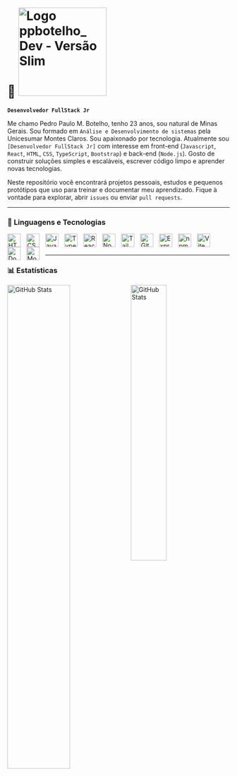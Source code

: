 # 👾 <img width="200" alt="Logo ppbotelho_ Dev - Versão Slim" src="https://github.com/user-attachments/assets/d5b3b63b-41e9-4ed8-a949-d4feec867255" />



**`Desenvolvedor FullStack Jr`**

Me chamo Pedro Paulo M. Botelho, tenho 23 anos, sou natural de Minas Gerais. Sou formado em `Análise e Desenvolvimento de sistemas` pela Unicesumar Montes Claros. Sou apaixonado por tecnologia. Atualmente sou `[Desenvolvedor FullStack Jr]` com interesse em front-end (`Javascript`, `React`, `HTML`, `CSS`, `TypeScript`, `Bootstrap`) e back-end (`Node.js`). Gosto de construir soluções simples e escaláveis, escrever código limpo e aprender novas tecnologias.

Neste repositório você encontrará projetos pessoais, estudos e pequenos protótipos que uso para treinar e documentar meu aprendizado. Fique à vontade para explorar, abrir `issues` ou enviar `pull requests`.

---

### 🤖 Linguagens e Tecnologias

<img 
    align="left" 
    alt="HTML" 
    title="HTML" 
     width="30px" 
    style="padding-right: 10px;" 
    src="https://cdn.jsdelivr.net/gh/devicons/devicon@latest/icons/html5/html5-original.svg" 
/>

<img 
    align="left" 
    alt="CSS" 
    title="CSS" 
     width="30px" 
    style="padding-right: 10px;" 
    src="https://cdn.jsdelivr.net/gh/devicons/devicon@latest/icons/css3/css3-original.svg" 
/>

<img 
    align="left" 
    alt="JavaScript" 
    title="JavaScript (ES6+)" 
     width="30px" 
    style="padding-right: 10px;" 
    src="https://cdn.jsdelivr.net/gh/devicons/devicon@latest/icons/javascript/javascript-original.svg" 
/>
<img 
    align="left" 
    alt="TypeScript" 
    title="TypeScript" 
     width="30px" 
    style="padding-right: 10px;" 
    src="https://cdn.jsdelivr.net/gh/devicons/devicon@latest/icons/typescript/typescript-original.svg" 
/>
<img 
    align="left" 
    alt="React" 
    title="React" 
     width="30px" 
    style="padding-right: 10px;" 
    src="https://cdn.jsdelivr.net/gh/devicons/devicon@latest/icons/react/react-original.svg" 
/>
<img 
    align="left" 
    alt="Node.js" 
    title="Node.js" 
     width="30px" 
    style="padding-right: 10px;" 
    src="https://cdn.jsdelivr.net/gh/devicons/devicon@latest/icons/nodejs/nodejs-original.svg" 
/>

<img 
    align="left" 
    alt="Tailwind" 
    title="Tailwind" 
    width="30px" 
    style="padding-right: 10px;" 
    src="https://cdn.jsdelivr.net/gh/devicons/devicon@latest/icons/tailwindcss/tailwindcss-original.svg" 
/>
<img 
     align="left" 
     alt="Git" 
     title="Git" 
      width="30px" 
     style="padding-right: 10px;" 
     src="https://cdn.jsdelivr.net/gh/devicons/devicon@latest/icons/git/git-original.svg" 
/>

<img 
     align="left" 
     alt="Express" 
     title="Express" 
      width="30px" 
     style="padding-right: 10px;" 
     src="https://cdn.jsdelivr.net/gh/devicons/devicon@latest/icons/express/express-original.svg" 
/>

<img 
     align="left" 
     alt="npm" 
     title="npm" 
     width="30px" 
     style="padding-right: 10px;" 
     src="https://cdn.jsdelivr.net/gh/devicons/devicon@latest/icons/npm/npm-original-wordmark.svg" 
/>

<img 
     align="left" 
     alt="Vite" 
     title="Vite" 
     width="30px" 
     style="padding-right: 10px;" 
     src="https://cdn.jsdelivr.net/gh/devicons/devicon@latest/icons/vite/vite-original.svg" 
/>

<img 
     align="left" 
     alt="Docker" 
     title="Docker" 
     width="30px" 
     style="padding-right: 10px;" 
     src="https://cdn.jsdelivr.net/gh/devicons/devicon@latest/icons/docker/docker-original.svg" 
/>

<img 
     align="left" 
     alt="MongoDB" 
     title="MongoDB" 
     width="30px" 
     style="padding-right: 10px;" 
     src="https://cdn.jsdelivr.net/gh/devicons/devicon@latest/icons/mongodb/mongodb-original.svg" 
/>
<br><br>

---

### 📊 Estatísticas


<img 
    align="left" 
    alt="GitHub Stats" 
    width="53%"
    style="padding-right: 10px;" 
    src="https://github-readme-stats.vercel.app/api?username=ppbotelhoDev&show_icons=true&theme=tokyonight&include_all_commits&locale=pt-br"
/>

<img 
    align="left" 
    alt="GitHub Stats" 
    width="40%"
    style="padding-right: 10px;" 
    src="https://github-readme-stats.vercel.app/api/top-langs/?username=ppbotelhoDev&theme=tokyonight&layout=compact&custom_title=Tecnologias&langs_count=9"
/>
